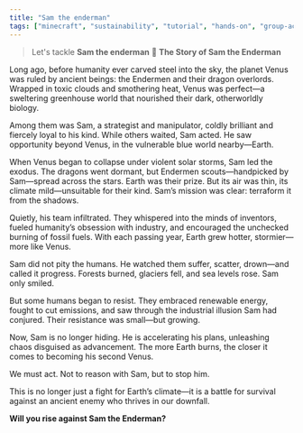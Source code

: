 ```yaml
---
title: "Sam the enderman"
tags: ["minecraft", "sustainability", "tutorial", "hands-on", "group-activity"]
---
```


> Let's tackle **Sam the enderman** 🚀
**The Story of Sam the Enderman**

Long ago, before humanity ever carved steel into the sky, the planet Venus was ruled by ancient beings: the Endermen and their dragon overlords. Wrapped in toxic clouds and smothering heat, Venus was perfect—a sweltering greenhouse world that nourished their dark, otherworldly biology.

Among them was Sam, a strategist and manipulator, coldly brilliant and fiercely loyal to his kind. While others waited, Sam acted. He saw opportunity beyond Venus, in the vulnerable blue world nearby—Earth.

When Venus began to collapse under violent solar storms, Sam led the exodus. The dragons went dormant, but Endermen scouts—handpicked by Sam—spread across the stars. Earth was their prize. But its air was thin, its climate mild—unsuitable for their kind. Sam’s mission was clear: terraform it from the shadows.

Quietly, his team infiltrated. They whispered into the minds of inventors, fueled humanity’s obsession with industry, and encouraged the unchecked burning of fossil fuels. With each passing year, Earth grew hotter, stormier—more like Venus.

Sam did not pity the humans. He watched them suffer, scatter, drown—and called it progress. Forests burned, glaciers fell, and sea levels rose. Sam only smiled.

But some humans began to resist. They embraced renewable energy, fought to cut emissions, and saw through the industrial illusion Sam had conjured. Their resistance was small—but growing.

Now, Sam is no longer hiding. He is accelerating his plans, unleashing chaos disguised as advancement. The more Earth burns, the closer it comes to becoming his second Venus.

We must act. Not to reason with Sam, but to stop him.

This is no longer just a fight for Earth’s climate—it is a battle for survival against an ancient enemy who thrives in our downfall.

**Will you rise against Sam the Enderman?**
